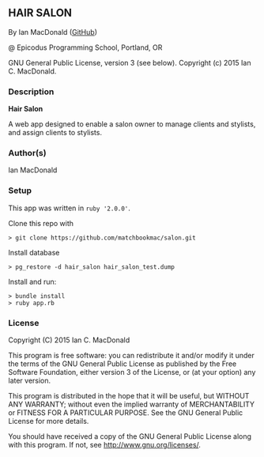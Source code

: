 ## HAIR SALON

<a href="APP LINK IF APPLICABLE" target="#"><APP LINK NAME></a>

By Ian MacDonald (<a href="https://github.com/matchbookmac" target="#">GitHub</a>)

@ Epicodus Programming School, Portland, OR

GNU General Public License, version 3 (see below). Copyright (c) 2015 Ian C. MacDonald.

### Description

**Hair Salon**

A web app designed to enable a salon owner to manage clients and stylists, and assign clients to stylists.

### Author(s)

Ian MacDonald

### Setup

This app was written in `ruby '2.0.0'`.

Clone this repo with
```console
> git clone https://github.com/matchbookmac/salon.git
```
Install database
```console
> pg_restore -d hair_salon hair_salon_test.dump
```

Install and run:
```console
> bundle install
> ruby app.rb
```

### License ###
Copyright  (C)  2015  Ian C. MacDonald

This program is free software: you can redistribute it and/or modify
it under the terms of the GNU General Public License as published by
the Free Software Foundation, either version 3 of the License, or
(at your option) any later version.

This program is distributed in the hope that it will be useful,
but WITHOUT ANY WARRANTY; without even the implied warranty of
MERCHANTABILITY or FITNESS FOR A PARTICULAR PURPOSE.  See the
GNU General Public License for more details.

You should have received a copy of the GNU General Public License
along with this program.  If not, see <http://www.gnu.org/licenses/>.
